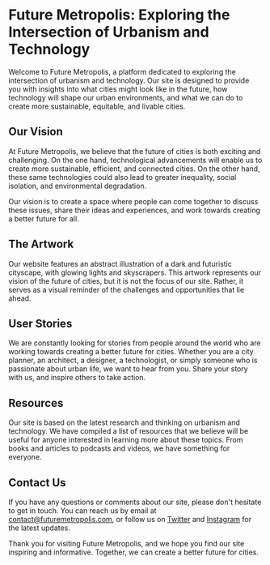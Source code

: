 <!--font:Poppins-->

# Future Metropolis: Exploring the Intersection of Urbanism and Technology

Welcome to Future Metropolis, a platform dedicated to exploring the intersection of urbanism and technology. Our site is designed to provide you with insights into what cities might look like in the future, how technology will shape our urban environments, and what we can do to create more sustainable, equitable, and livable cities.

## Our Vision

At Future Metropolis, we believe that the future of cities is both exciting and challenging. On the one hand, technological advancements will enable us to create more sustainable, efficient, and connected cities. On the other hand, these same technologies could also lead to greater inequality, social isolation, and environmental degradation.

Our vision is to create a space where people can come together to discuss these issues, share their ideas and experiences, and work towards creating a better future for all.

## The Artwork

Our website features an abstract illustration of a dark and futuristic cityscape, with glowing lights and skyscrapers. This artwork represents our vision of the future of cities, but it is not the focus of our site. Rather, it serves as a visual reminder of the challenges and opportunities that lie ahead.

## User Stories

We are constantly looking for stories from people around the world who are working towards creating a better future for cities. Whether you are a city planner, an architect, a designer, a technologist, or simply someone who is passionate about urban life, we want to hear from you. Share your story with us, and inspire others to take action.

## Resources

Our site is based on the latest research and thinking on urbanism and technology. We have compiled a list of resources that we believe will be useful for anyone interested in learning more about these topics. From books and articles to podcasts and videos, we have something for everyone.

## Contact Us

If you have any questions or comments about our site, please don't hesitate to get in touch. You can reach us by email at [contact@futuremetropolis.com](mailto:contact@futuremetropolis.com), or follow us on [Twitter](#) and [Instagram](#) for the latest updates.

Thank you for visiting Future Metropolis, and we hope you find our site inspiring and informative. Together, we can create a better future for cities.

<!--

Write me content for website with wallpaper which alt text is:

"A wallpaper featuring an abstract illustration of a dark and futuristic cityscape, with glowing lights and skyscrapers."

The name/title of the page should not be 1:1 copy of the alt text but rather a real content of the website which is using this wallpaper.

- Use markdown format 
- Start with heading
- Heading should be short and concise
- The content should look like a real website 
- The website should not be about the wallpaper, wallpaper is just a related background
- Heading should be contain work "wallpaper" or "background"
- Include real sections like references, contact, user stories, etc. use things relevant to the page purpose.
- Feel free to use structure like headings, bullets, numbering, blockquotes, paragraphs, horizontal lines, etc.
- You can use formatting like bold or _italic_
- You can include UTF-8 emojis
- Links should be only #hash anchors (and you can refer to the document itself)
- Do not include images


---


# Future Metropolis: A Dark and Dystopian Wallpaper

Welcome to Future Metropolis, a website dedicated to exploring the possibilities of urban life in the future. Our site is designed to provide you with insights into what cities might look like in the years to come, and how technology will shape our urban environments.

## Our Vision

At Future Metropolis, we believe that the future of cities is both exciting and challenging. On the one hand, technological advancements will enable us to create more sustainable, efficient, and livable cities. On the other hand, these same technologies could also lead to greater inequality, social isolation, and environmental degradation.

Our vision is to create a platform where people can come together to discuss these issues, share their ideas and experiences, and work towards creating a better future for all.

## The Wallpaper

Our website features an abstract illustration of a dark and futuristic cityscape, with glowing lights and skyscrapers. This wallpaper is not just a beautiful background; it represents our vision of the future of cities. The dark and dystopian imagery serves as a reminder of the challenges we face, while the glowing lights and skyscrapers represent the potential for progress and innovation.

## User Stories

We are constantly looking for stories from people around the world who are working towards creating a better future for cities. Whether you are a city planner, an architect, a designer, or simply someone who is passionate about urban life, we want to hear from you. Share your story with us, and inspire others to take action.

## References

Our website is based on the latest research and thinking on urbanism and technology. We have compiled a list of references that we believe will be useful for anyone interested in learning more about these topics. From books and articles to podcasts and videos, we have something for everyone.

## Contact Us

If you have any questions or comments about our website, please don't hesitate to get in touch. You can reach us by email at [contact@futuremetropolis.com](mailto:contact@futuremetropolis.com), or follow us on [Twitter](#) and [Instagram](#) for the latest updates.

Thank you for visiting Future Metropolis, and we hope you find our website inspiring and informative. Together, we can create a better future for cities.


---


Heading should not include word "wallpaper". The website should not be about the wallpaper itself, wallpaper is just a related background, rewrite whole content.


---


# Future Metropolis: Exploring the Intersection of Urbanism and Technology

Welcome to Future Metropolis, a platform dedicated to exploring the intersection of urbanism and technology. Our site is designed to provide you with insights into what cities might look like in the future, how technology will shape our urban environments, and what we can do to create more sustainable, equitable, and livable cities.

## Our Vision

At Future Metropolis, we believe that the future of cities is both exciting and challenging. On the one hand, technological advancements will enable us to create more sustainable, efficient, and connected cities. On the other hand, these same technologies could also lead to greater inequality, social isolation, and environmental degradation.

Our vision is to create a space where people can come together to discuss these issues, share their ideas and experiences, and work towards creating a better future for all.

## The Artwork

Our website features an abstract illustration of a dark and futuristic cityscape, with glowing lights and skyscrapers. This artwork represents our vision of the future of cities, but it is not the focus of our site. Rather, it serves as a visual reminder of the challenges and opportunities that lie ahead.

## User Stories

We are constantly looking for stories from people around the world who are working towards creating a better future for cities. Whether you are a city planner, an architect, a designer, a technologist, or simply someone who is passionate about urban life, we want to hear from you. Share your story with us, and inspire others to take action.

## Resources

Our site is based on the latest research and thinking on urbanism and technology. We have compiled a list of resources that we believe will be useful for anyone interested in learning more about these topics. From books and articles to podcasts and videos, we have something for everyone.

## Contact Us

If you have any questions or comments about our site, please don't hesitate to get in touch. You can reach us by email at [contact@futuremetropolis.com](mailto:contact@futuremetropolis.com), or follow us on [Twitter](#) and [Instagram](#) for the latest updates.

Thank you for visiting Future Metropolis, and we hope you find our site inspiring and informative. Together, we can create a better future for cities.

-->
